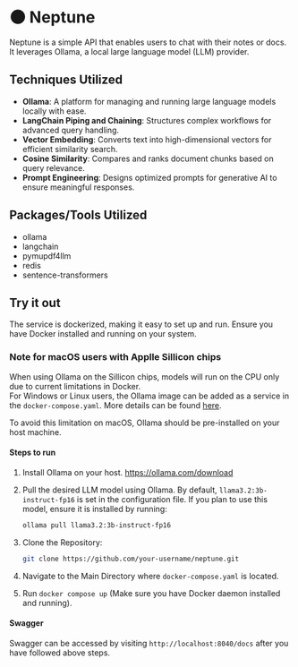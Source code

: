 # 🌑 Neptune

Neptune is a simple API that enables users to chat with their notes or docs. It leverages Ollama, a local large language model (LLM) provider.

## Techniques Utilized

- **Ollama**: A platform for managing and running large language models locally with ease.
- **LangChain Piping and Chaining**: Structures complex workflows for advanced query handling.
- **Vector Embedding**: Converts text into high-dimensional vectors for efficient similarity search.
- **Cosine Similarity**: Compares and ranks document chunks based on query relevance.
- **Prompt Engineering**: Designs optimized prompts for generative AI to ensure meaningful responses.


## Packages/Tools Utilized

- ollama
- langchain 
- pymupdf4llm
- redis
- sentence-transformers 

##  Try it out

The service is dockerized, making it easy to set up and run. Ensure you have Docker installed and running on your system.

###  Note for macOS users with Applle Sillicon chips

When using Ollama on the Sillicon chips, models will run on the CPU only due to current limitations in Docker.  
For Windows or Linux users, the Ollama image can be added as a service in the `docker-compose.yaml`. More details can be found [here](https://github.com/ollama/ollama/issues/3849#issuecomment-2075359242).

To avoid this limitation on macOS, Ollama should be pre-installed on your host machine.


#### Steps to run

1. Install Ollama on your host. https://ollama.com/download
2. Pull the desired LLM model using Ollama. By default, `llama3.2:3b-instruct-fp16` is set in the configuration file. If you plan to use this model, ensure it is installed by running:  
   ```bash
   ollama pull llama3.2:3b-instruct-fp16
   ```

3. Clone the Repository:
   ```bash
   git clone https://github.com/your-username/neptune.git
   ```
4. Navigate to the Main Directory where `docker-compose.yaml` is located.
5. Run `docker compose up` (Make sure you have Docker daemon installed and running).



#### Swagger
Swagger can be accessed by visiting `http://localhost:8040/docs` after you have followed above steps. 

